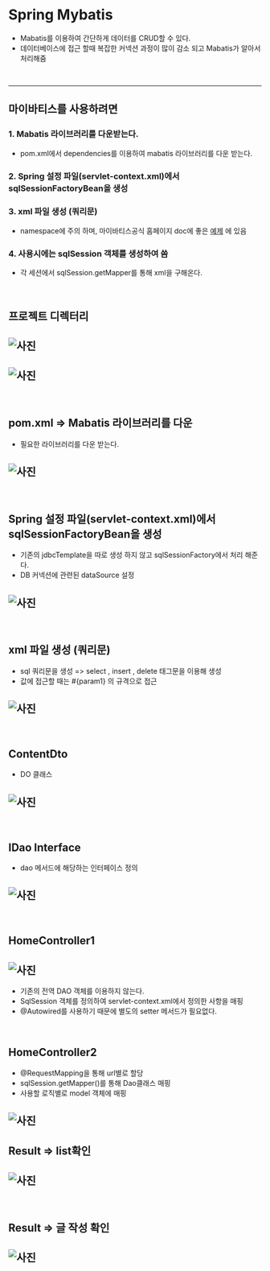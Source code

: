 # Spring Mybatis
- Mabatis를 이용하여 간단하게 데이터를 CRUD할 수 있다.
- 데이터베이스에 접근 할때 복잡한 커넥션 과정이 많이 감소 되고 Mabatis가 알아서 처리해줌

<br/>

<hr/>

## 마이바티스를 사용하려면

### 1. Mabatis 라이브러리를 다운받는다. 
- pom.xml에서 dependencies를 이용하여 mabatis 라이브러리를 다운 받는다.

### 2. Spring 설정 파일(servlet-context.xml)에서 sqlSessionFactoryBean을 생성

### 3. xml 파일 생성 (쿼리문) 
- namespace에 주의 하며, 마이바티스공식 홈페이지 doc에 좋은 <a href = "http://www.mybatis.org/mybatis-3/ko/sqlmap-xml.html">예제</a> 에 있음

### 4. 사용시에는 sqlSession 객체를 생성하여 씀
- 각 세션에서 sqlSession.getMapper를 통해 xml을 구해온다.

<br/>

## 프로젝트 디렉터리

## ![사진](https://github.com/leedongjoon121/SpringFramework_study2/blob/mabatis/document_img/directory1.PNG?raw=true)

## ![사진](https://github.com/leedongjoon121/SpringFramework_study2/blob/mabatis/document_img/directory2.PNG?raw=true)

<br/>

## pom.xml => Mabatis 라이브러리를 다운 
- 필요한 라이브러리를 다운 받는다.

## ![사진](https://github.com/leedongjoon121/SpringFramework_study2/blob/mabatis/document_img/pom_xml_dependency_add.PNG?raw=true)

<br/>

## Spring 설정 파일(servlet-context.xml)에서 sqlSessionFactoryBean을 생성
- 기존의 jdbcTemplate을 따로 생성 하지 않고 sqlSessionFactory에서 처리 해준다.
- DB 커넥션에 관련된 dataSource 설정

## ![사진](https://github.com/leedongjoon121/SpringFramework_study2/blob/mabatis/document_img/servlet-context_xml.PNG?raw=true)

<br/>

## xml 파일 생성 (쿼리문) 
- sql 쿼리문을 생성 => select , insert , delete 태그문을 이용해 생성
- 값에 접근할 때는 #{param1} 의 규격으로 접근

## ![사진](https://github.com/leedongjoon121/SpringFramework_study2/blob/mabatis/document_img/IDao_xml.PNG?raw=true)

<br/>

## ContentDto
- DO 클래스

## ![사진](https://github.com/leedongjoon121/SpringFramework_study2/blob/mabatis/document_img/ContentDto_java.PNG?raw=true)

<br/>

## IDao  Interface
- dao 메서드에 해당하는 인터페이스 정의

## ![사진](https://github.com/leedongjoon121/SpringFramework_study2/blob/mabatis/document_img/IDao_java.PNG?raw=true)

<br/>

## HomeController1

## ![사진](https://github.com/leedongjoon121/SpringFramework_study2/blob/mabatis/document_img/HomeController1_java.PNG?raw=true)

- 기존의 전역 DAO 객체를 이용하지 않는다.
- SqlSession 객체를 정의하여 servlet-context.xml에서 정의한 사항을 매핑
- @Autowired를 사용하기 때문에 별도의 setter 메서드가 필요없다.

<br/>

## HomeController2
- @RequestMapping을 통해 url별로 할당
- sqlSession.getMapper()를 통해 Dao클래스 매핑
- 사용할 로직별로 model 객체에 매핑

## ![사진](https://github.com/leedongjoon121/SpringFramework_study2/blob/mabatis/document_img/HomeController2_java.PNG?raw=true)

## Result => list확인

## ![사진](https://github.com/leedongjoon121/SpringFramework_study2/blob/mabatis/document_img/Result1.PNG?raw=true)

<br/>

## Result => 글 작성 확인

## ![사진](https://github.com/leedongjoon121/SpringFramework_study2/blob/mabatis/document_img/Result2.PNG?raw=true)

<br/>


